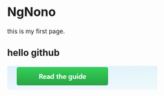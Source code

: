 # NgNono
this is my first page.
## hello github
![image](http://github.com/NgNono55/NgNono/raw/master/image/捕获.PNG)
